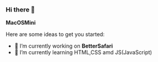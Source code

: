 ### Hi there 👋

**MacOSMini**

Here are some ideas to get you started:

- 🔭 I’m currently working on **BetterSafari**
- 🌱 I’m currently learning HTML,CSS amd JS(JavaScript)
